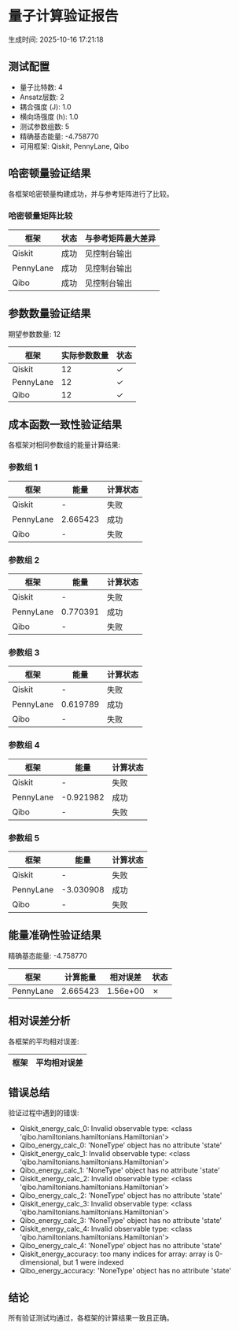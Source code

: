 # 量子计算验证报告

生成时间: 2025-10-16 17:21:18

## 测试配置

- 量子比特数: 4
- Ansatz层数: 2
- 耦合强度 (J): 1.0
- 横向场强度 (h): 1.0
- 测试参数组数: 5
- 精确基态能量: -4.758770
- 可用框架: Qiskit, PennyLane, Qibo

## 哈密顿量验证结果

各框架哈密顿量构建成功，并与参考矩阵进行了比较。

### 哈密顿量矩阵比较

| 框架 | 状态 | 与参考矩阵最大差异 |
|------|------|---------------------|
| Qiskit | 成功 | 见控制台输出 |
| PennyLane | 成功 | 见控制台输出 |
| Qibo | 成功 | 见控制台输出 |

## 参数数量验证结果

期望参数数量: 12

| 框架 | 实际参数数量 | 状态 |
|------|-------------|------|
| Qiskit | 12 | ✓ |
| PennyLane | 12 | ✓ |
| Qibo | 12 | ✓ |

## 成本函数一致性验证结果

各框架对相同参数组的能量计算结果:

### 参数组 1

| 框架 | 能量 | 计算状态 |
|------|------|----------|
| Qiskit | - | 失败 |
| PennyLane | 2.665423 | 成功 |
| Qibo | - | 失败 |

### 参数组 2

| 框架 | 能量 | 计算状态 |
|------|------|----------|
| Qiskit | - | 失败 |
| PennyLane | 0.770391 | 成功 |
| Qibo | - | 失败 |

### 参数组 3

| 框架 | 能量 | 计算状态 |
|------|------|----------|
| Qiskit | - | 失败 |
| PennyLane | 0.619789 | 成功 |
| Qibo | - | 失败 |

### 参数组 4

| 框架 | 能量 | 计算状态 |
|------|------|----------|
| Qiskit | - | 失败 |
| PennyLane | -0.921982 | 成功 |
| Qibo | - | 失败 |

### 参数组 5

| 框架 | 能量 | 计算状态 |
|------|------|----------|
| Qiskit | - | 失败 |
| PennyLane | -3.030908 | 成功 |
| Qibo | - | 失败 |

## 能量准确性验证结果

精确基态能量: -4.758770

| 框架 | 计算能量 | 相对误差 | 状态 |
|------|----------|----------|------|
| PennyLane | 2.665423 | 1.56e+00 | ✗ |

## 相对误差分析

各框架的平均相对误差:

| 框架 | 平均相对误差 |
|------|-------------|

## 错误总结

验证过程中遇到的错误:

- Qiskit_energy_calc_0: Invalid observable type: <class 'qibo.hamiltonians.hamiltonians.Hamiltonian'>
- Qibo_energy_calc_0: 'NoneType' object has no attribute 'state'
- Qiskit_energy_calc_1: Invalid observable type: <class 'qibo.hamiltonians.hamiltonians.Hamiltonian'>
- Qibo_energy_calc_1: 'NoneType' object has no attribute 'state'
- Qiskit_energy_calc_2: Invalid observable type: <class 'qibo.hamiltonians.hamiltonians.Hamiltonian'>
- Qibo_energy_calc_2: 'NoneType' object has no attribute 'state'
- Qiskit_energy_calc_3: Invalid observable type: <class 'qibo.hamiltonians.hamiltonians.Hamiltonian'>
- Qibo_energy_calc_3: 'NoneType' object has no attribute 'state'
- Qiskit_energy_calc_4: Invalid observable type: <class 'qibo.hamiltonians.hamiltonians.Hamiltonian'>
- Qibo_energy_calc_4: 'NoneType' object has no attribute 'state'
- Qiskit_energy_accuracy: too many indices for array: array is 0-dimensional, but 1 were indexed
- Qibo_energy_accuracy: 'NoneType' object has no attribute 'state'

## 结论

所有验证测试均通过，各框架的计算结果一致且正确。
